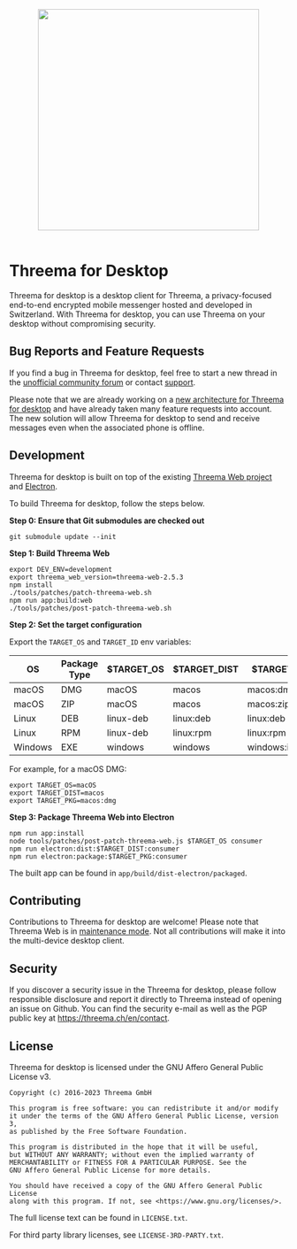 <div align="center">
  <!-- Centered README header hack -->
  <img width="400" src="logo.svg">
  <br><br>
</div>

# Threema for Desktop

Threema for desktop is a desktop client for Threema, a privacy-focused
end-to-end encrypted mobile messenger hosted and developed in Switzerland. With
Threema for desktop, you can use Threema on your desktop without compromising
security.

## Bug Reports and Feature Requests

If you find a bug in Threema for desktop, feel free to start a new thread in the
[unofficial community forum](https://threema-forum.de/index.php?board/23-bugs-und-fehlermeldungen/)
or contact
[support](https://threema.ch/en/request/default?i_have_read_the_faq=1).

Please note that we are already working on a
[new architecture for Threema for desktop](https://threema.ch/en/blog/posts/md-architectural-overview-intro)
and have already taken many feature requests into account. The new solution will
allow Threema for desktop to send and receive messages even when the associated
phone is offline.

## Development

Threema for desktop is built on top of the existing
[Threema Web project](https://github.com/threema-ch/threema-web) and
[Electron](https://www.electronjs.org).

To build Threema for desktop, follow the steps below.

**Step 0: Ensure that Git submodules are checked out**

    git submodule update --init

**Step 1: Build Threema Web**

    export DEV_ENV=development
    export threema_web_version=threema-web-2.5.3
    npm install
    ./tools/patches/patch-threema-web.sh
    npm run app:build:web
    ./tools/patches/post-patch-threema-web.sh

**Step 2: Set the target configuration**

Export the `TARGET_OS` and `TARGET_ID` env variables:

| OS      | Package Type | $TARGET_OS | $TARGET_DIST | $TARGET_PKG       |
| ------- | ------------ | ---------- | ------------ | ----------------- |
| macOS   | DMG          | macOS      | macos        | macos:dmg         |
| macOS   | ZIP          | macOS      | macos        | macos:zip         |
| Linux   | DEB          | linux-deb  | linux:deb    | linux:deb         |
| Linux   | RPM          | linux-deb  | linux:rpm    | linux:rpm         |
| Windows | EXE          | windows    | windows      | windows:installer |

For example, for a macOS DMG:

    export TARGET_OS=macOS
    export TARGET_DIST=macos
    export TARGET_PKG=macos:dmg

**Step 3: Package Threema Web into Electron**

    npm run app:install
    node tools/patches/post-patch-threema-web.js $TARGET_OS consumer
    npm run electron:dist:$TARGET_DIST:consumer
    npm run electron:package:$TARGET_PKG:consumer

The built app can be found in `app/build/dist-electron/packaged`.

## Contributing

Contributions to Threema for desktop are welcome! Please note that Threema Web
is in [maintenance mode](https://github.com/threema-ch/threema-web/pull/996).
Not all contributions will make it into the multi-device desktop client.

## Security

If you discover a security issue in the Threema for desktop, please follow
responsible disclosure and report it directly to Threema instead of opening an
issue on Github. You can find the security e-mail as well as the PGP public key
at <https://threema.ch/en/contact>.

## License

Threema for desktop is licensed under the GNU Affero General Public License v3.

    Copyright (c) 2016-2023 Threema GmbH

    This program is free software: you can redistribute it and/or modify
    it under the terms of the GNU Affero General Public License, version 3,
    as published by the Free Software Foundation.

    This program is distributed in the hope that it will be useful,
    but WITHOUT ANY WARRANTY; without even the implied warranty of
    MERCHANTABILITY or FITNESS FOR A PARTICULAR PURPOSE. See the
    GNU Affero General Public License for more details.

    You should have received a copy of the GNU Affero General Public License
    along with this program. If not, see <https://www.gnu.org/licenses/>.

The full license text can be found in `LICENSE.txt`.

For third party library licenses, see `LICENSE-3RD-PARTY.txt`.
